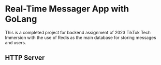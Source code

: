# Real-Time Messager App with GoLang

This is a completed project for backend assignment of 2023 TikTok Tech Immersion with the use of Redis as the main database for storing messages and users.

## HTTP Server

